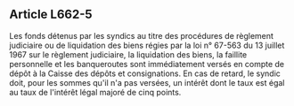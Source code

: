 Article L662-5
----
Les fonds détenus par les syndics au titre des procédures de règlement
judiciaire ou de liquidation des biens régies par la loi n° 67-563 du 13 juillet
1967 sur le règlement judiciaire, la liquidation des biens, la faillite
personnelle et les banqueroutes sont immédiatement versés en compte de dépôt à
la Caisse des dépôts et consignations. En cas de retard, le syndic doit, pour
les sommes qu'il n'a pas versées, un intérêt dont le taux est égal au taux de
l'intérêt légal majoré de cinq points.
